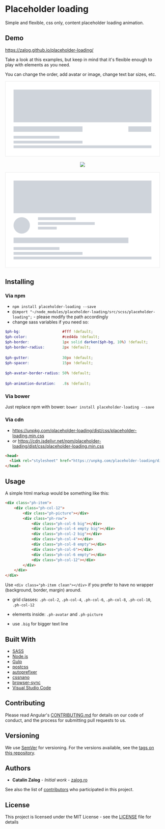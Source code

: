 # Placeholder loading

Simple and flexible, css only, content placeholder loading animation.

## Demo

https://zalog.github.io/placeholder-loading/

Take a look at this examples, but keep in mind that it's flexible enough to play with elements as you need.

You can change the order, add avatar or image, change text bar sizes, etc.

<p align="center">
    <img src="docs/imgs/placeholder-loading-demo-1.gif">
</p>

<p align="center">
    <img src="docs/imgs/placeholder-loading-demo-2.gif">
</p>

<p align="center">
    <img src="docs/imgs/placeholder-loading-demo-3.gif">
</p>

## Installing

### Via npm
- `npm install placeholder-loading --save`
- `@import "~/node_modules/placeholder-loading/src/scss/placeholder-loading";` - please modify the path accordingly
- change sass variables if you need so:
```scss
$ph-bg:                   #fff !default;
$ph-color:                #ced4da !default;
$ph-border:               1px solid darken($ph-bg, 10%) !default;
$ph-border-radius:        2px !default;

$ph-gutter:               30px !default;
$ph-spacer:               15px !default;

$ph-avatar-border-radius: 50% !default;

$ph-animation-duration:   .8s !default;
```

### Via bower

Just replace npm with bower: `bower install placeholder-loading --save`

### Via cdn
- https://unpkg.com/placeholder-loading/dist/css/placeholder-loading.min.css
- or https://cdn.jsdelivr.net/npm/placeholder-loading/dist/css/placeholder-loading.min.css
```html
<head>
  <link rel="stylesheet" href="https://unpkg.com/placeholder-loading/dist/css/placeholder-loading.min.css">
</head>
```

## Usage

A simple html markup would be something like this:

```html
<div class="ph-item">
    <div class="ph-col-12">
        <div class="ph-picture"></div>
        <div class="ph-row">
            <div class="ph-col-6 big"></div>
            <div class="ph-col-4 empty big"></div>
            <div class="ph-col-2 big"></div>
            <div class="ph-col-4"></div>
            <div class="ph-col-8 empty"></div>
            <div class="ph-col-6"></div>
            <div class="ph-col-6 empty"></div>
            <div class="ph-col-12"></div>
        </div>
    </div>
</div>
```

Use `<div class="ph-item clean"></div>` if you prefer to have no wrapper (background, border, margin) around.

- grid classes: `.ph-col-2`, `.ph-col-4`, `.ph-col-6`, `.ph-col-8`, `.ph-col-10`, `.ph-col-12`

- elements inside: `.ph-avatar` and `.ph-picture`

- use `.big` for bigger text line

## Built With

* [SASS](http://sass-lang.com/)
* [Node.js](https://nodejs.org/)
* [Gulp](https://gulpjs.com/)
* [postcss](https://github.com/postcss/postcss)
* [autoprefixer](https://github.com/postcss/autoprefixer)
* [cssnano](https://github.com/ben-eb/cssnano)
* [browser-sync](https://www.browsersync.io/)
* [Visual Studio Code](https://code.visualstudio.com/)

## Contributing

Please read Angular's [CONTRIBUTING.md](https://github.com/angular/angular/blob/master/CONTRIBUTING.md) for details on our code of conduct, and the process for submitting pull requests to us.

## Versioning

We use [SemVer](http://semver.org/) for versioning. For the versions available, see the [tags on this repository](https://github.com/zalog/placeholder-loading/tags).

## Authors

* **Catalin Zalog** - *Initial work* - [zalog.ro](http://zalog.ro/)

See also the list of [contributors](https://github.com/zalog/placeholder-loading/contributors) who participated in this project.

## License

This project is licensed under the MIT License - see the [LICENSE](LICENSE) file for details

